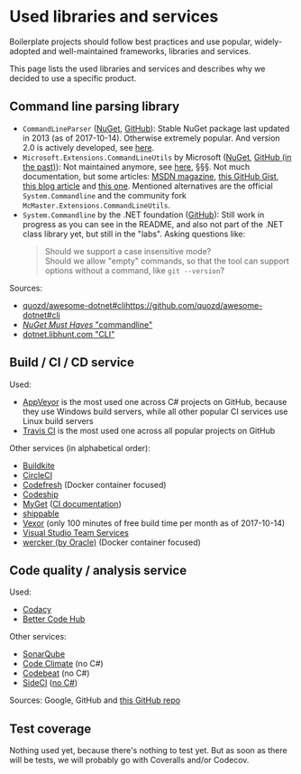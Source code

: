 Used libraries and services
===========================

Boilerplate projects should follow best practices and use popular, widely-adopted and well-maintained frameworks, libraries and services.

This page lists the used libraries and services and describes why we decided to use a specific product.

Command line parsing library
----------------------------

- `CommandLineParser` ([NuGet](https://www.nuget.org/packages/commandlineparser), [GitHub](https://github.com/gsscoder/commandline)): Stable NuGet package last updated in 2013 (as of 2017-10-14). Otherwise extremely popular. And version 2.0 is actively developed, see [here](https://github.com/gsscoder/commandline/wiki/Latest-Version).
- `Microsoft.Extensions.CommandLineUtils` by Microsoft ([NuGet](https://www.nuget.org/packages/microsoft.extensions.commandlineutils/), [GitHub (in the past)](https://github.com/aspnet/Common)): Not maintained anymore, see [here](https://github.com/aspnet/Common/commit/2230370a3985fd1bbeebbdd904a3dd348f612d35), §§§. Not much documentation, but some articles: [MSDN magazine](https://msdn.microsoft.com/en-us/magazine/mt763239.aspx), [this GitHub Gist](https://gist.github.com/iamarcel/8047384bfbe9941e52817cf14a79dc34), [this blog article](https://blog.terribledev.io/Parsing-cli-arguments-in-dotnet-core-Console-App/) and [this one](https://www.areilly.com/2017/04/21/command-line-argument-parsing-in-net-core-with-microsoft-extensions-commandlineutils/). Mentioned alternatives are the official `System.Commandline` and the community fork `McMaster.Extensions.CommandLineUtils`.
- `System.Commandline` by the .NET foundation ([GitHub](https://github.com/dotnet/corefxlab/tree/master/src/System.CommandLine)): Still work in progress as you can see in the README, and also not part of the .NET class library yet, but still in the "labs". Asking questions like:
    > Should we support a case insensitive mode?  
    > Should we allow "empty" commands, so that the tool can support options without a command, like `git --version`?

Sources:
- [quozd/awesome-dotnet#cli]()https://github.com/quozd/awesome-dotnet#cli
- [*NuGet Must Haves* "commandline"](http://nugetmusthaves.com/Tag/commandline)
- [dotnet.libhunt.com "CLI"](https://dotnet.libhunt.com/categories/1779-cli)

Build / CI / CD service
-----------------------

Used:
- [AppVeyor](https://www.appveyor.com/) is the most used one across C# projects on GitHub, because they use Windows build servers, while all other popular CI services use Linux build servers
- [Travis CI](https://travis-ci.org/) is the most used one across all popular projects on GitHub

Other services (in alphabetical order):
- [Buildkite](https://buildkite.com/)
- [CircleCI](https://circleci.com/)
- [Codefresh](https://codefresh.io/) (Docker container focused)
- [Codeship](https://codeship.com/)
- [MyGet](https://www.myget.org/) ([CI documentation](https://docs.myget.org/docs/how-to/auto-trigger-a-myget-build-using-an-http-post-hook-url))
- [shippable](https://www.shippable.com/)
- [Vexor](https://vexor.io/) (only 100 minutes of free build time per month as of 2017-10-14)
- [Visual Studio Team Services](https://www.visualstudio.com/team-services/)
- [wercker (by Oracle)](http://www.wercker.com/) (Docker container focused)

Code quality / analysis service
-------------------------------

Used:
- [Codacy](https://www.codacy.com)
- [Better Code Hub](https://bettercodehub.com/)

Other services:
- [SonarQube](https://www.sonarqube.org/)
- [Code Climate](https://codeclimate.com/) (no C#)
- [Codebeat](https://codebeat.co/) (no C#)
- [SideCI](https://sideci.com/) ([no C#](https://sideci.com/en/features/tools))

Sources: Google, GitHub and [this GitHub repo](https://github.com/mre/awesome-static-analysis#web-services)

Test coverage
-------------

Nothing used yet, because there's nothing to test yet. But as soon as there will be tests, we will probably go with Coveralls and/or Codecov.
